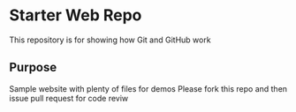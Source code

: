 # Starter Web Repo

This repository is for showing how Git and GitHub work

## Purpose

Sample website with plenty of files for demos
Please fork this repo and then issue pull request for code reviw 
